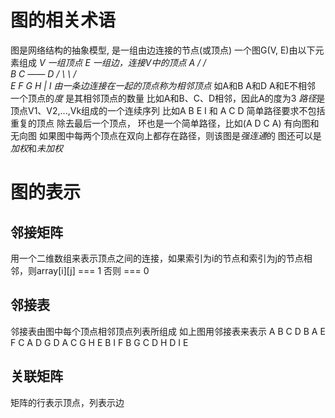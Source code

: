 
# 图的相关术语

图是网络结构的抽象模型, 是一组由边连接的节点(或顶点)
一个图G(V, E)由以下元素组成
*V 一组顶点
*E 一组边，连接V中的顶点
                A
            /     /  \
            B    C —— D
          /  \    \  / \
          E  F     G    H
          |
          I
由一条边连接在一起的顶点称为*相邻顶点* 如A和B A和D A和E不相邻
一个顶点的*度* 是其相邻顶点的数量 比如A和B、C、D相邻，因此A的度为3
*路径*是顶点V1、V2,...,Vk组成的一个连续序列 比如A B E I 和 A C D
简单路径要求不包括重复的顶点
除去最后一个顶点， 环也是一个简单路径，比如(A D C A)
有向图和无向图
如果图中每两个顶点在双向上都存在路径，则该图是*强连通*的
图还可以是*加权*和*未加权*

# 图的表示

## 邻接矩阵

用一个二维数组来表示顶点之间的连接，如果索引为i的节点和索引为j的节点相邻，则array[i][j] === 1 否则 === 0

## 邻接表

邻接表由图中每个顶点相邻顶点列表所组成
如上图用邻接表来表示
    A  B C D
    B  A E F
    C  A D G
    D  A C G H
    E  B I
    F  B
    G  C D
    H  D
    I  E

## 关联矩阵

矩阵的行表示顶点，列表示边
